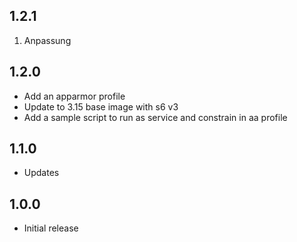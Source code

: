 <!-- https://developers.home-assistant.io/docs/add-ons/presentation#keeping-a-changelog -->
## 1.2.1
1. Anpassung
## 1.2.0

- Add an apparmor profile
- Update to 3.15 base image with s6 v3
- Add a sample script to run as service and constrain in aa profile

## 1.1.0

- Updates

## 1.0.0

- Initial release
